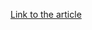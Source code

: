 [Link to the article](https://threatvector.cylance.com/en_us/home/el-machete-malware-attacks-cut-through-latam.html)

